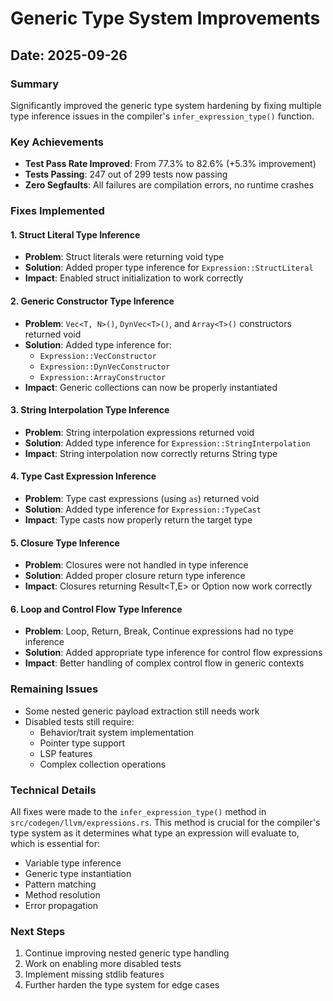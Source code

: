 # Generic Type System Improvements

## Date: 2025-09-26

### Summary
Significantly improved the generic type system hardening by fixing multiple type inference issues in the compiler's `infer_expression_type()` function.

### Key Achievements
- **Test Pass Rate Improved**: From 77.3% to 82.6% (+5.3% improvement)
- **Tests Passing**: 247 out of 299 tests now passing
- **Zero Segfaults**: All failures are compilation errors, no runtime crashes

### Fixes Implemented

#### 1. Struct Literal Type Inference
- **Problem**: Struct literals were returning void type
- **Solution**: Added proper type inference for `Expression::StructLiteral`
- **Impact**: Enabled struct initialization to work correctly

#### 2. Generic Constructor Type Inference
- **Problem**: `Vec<T, N>()`, `DynVec<T>()`, and `Array<T>()` constructors returned void
- **Solution**: Added type inference for:
  - `Expression::VecConstructor`
  - `Expression::DynVecConstructor`
  - `Expression::ArrayConstructor`
- **Impact**: Generic collections can now be properly instantiated

#### 3. String Interpolation Type Inference
- **Problem**: String interpolation expressions returned void
- **Solution**: Added type inference for `Expression::StringInterpolation`
- **Impact**: String interpolation now correctly returns String type

#### 4. Type Cast Expression Inference
- **Problem**: Type cast expressions (using `as`) returned void
- **Solution**: Added type inference for `Expression::TypeCast`
- **Impact**: Type casts now properly return the target type

#### 5. Closure Type Inference
- **Problem**: Closures were not handled in type inference
- **Solution**: Added proper closure return type inference
- **Impact**: Closures returning Result<T,E> or Option<T> now work correctly

#### 6. Loop and Control Flow Type Inference
- **Problem**: Loop, Return, Break, Continue expressions had no type inference
- **Solution**: Added appropriate type inference for control flow expressions
- **Impact**: Better handling of complex control flow in generic contexts

### Remaining Issues
- Some nested generic payload extraction still needs work
- Disabled tests still require:
  - Behavior/trait system implementation
  - Pointer type support
  - LSP features
  - Complex collection operations

### Technical Details
All fixes were made to the `infer_expression_type()` method in `src/codegen/llvm/expressions.rs`. This method is crucial for the compiler's type system as it determines what type an expression will evaluate to, which is essential for:
- Variable type inference
- Generic type instantiation
- Pattern matching
- Method resolution
- Error propagation

### Next Steps
1. Continue improving nested generic type handling
2. Work on enabling more disabled tests
3. Implement missing stdlib features
4. Further harden the type system for edge cases

